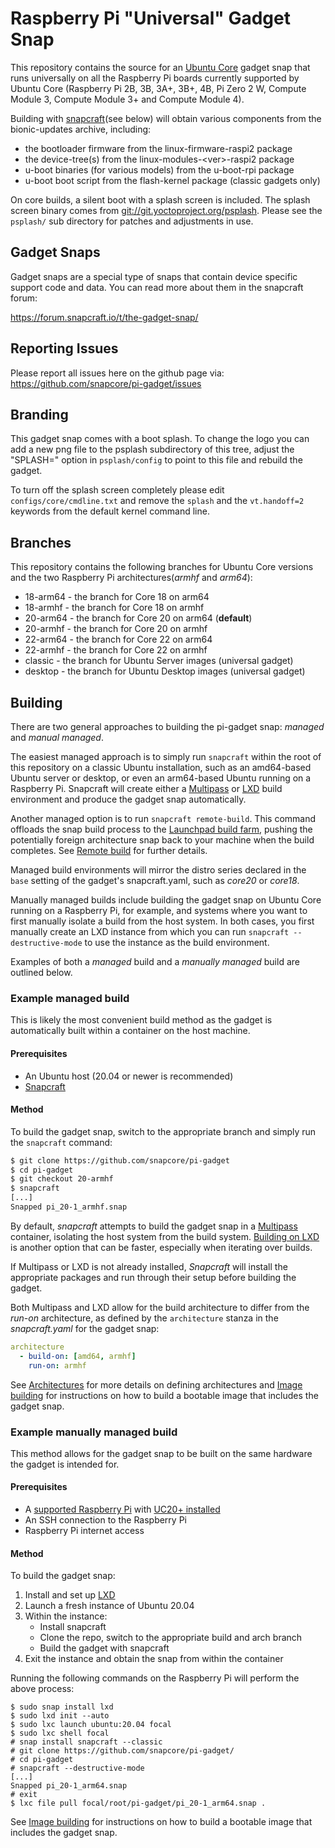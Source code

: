 # Raspberry Pi "Universal" Gadget Snap

This repository contains the source for an [Ubuntu
Core](https://ubuntu.com/core) gadget snap that runs universally on all the
Raspberry Pi boards currently supported by Ubuntu Core (Raspberry Pi 2B, 3B,
3A+, 3B+, 4B, Pi Zero 2 W, Compute Module 3, Compute Module 3+ and Compute
Module 4).

Building with [snapcraft](https://snapcraft.io/docs/snapcraft-overview)(see
below) will obtain various components from the bionic-updates archive,
including:

* the bootloader firmware from the linux-firmware-raspi2 package
* the device-tree(s) from the linux-modules-\<ver\>-raspi2 package
* u-boot binaries (for various models) from the u-boot-rpi package
* u-boot boot script from the flash-kernel package (classic gadgets only)

On core builds, a silent boot with a splash screen is included. The splash
screen binary comes from
[git://git.yoctoproject.org/psplash](http://git.yoctoproject.org/cgit/cgit.cgi/psplash/).
Please see the `psplash/` sub directory for patches and adjustments in use.

## Gadget Snaps

Gadget snaps are a special type of snaps that contain device specific support
code and data. You can read more about them in the snapcraft forum:

https://forum.snapcraft.io/t/the-gadget-snap/

## Reporting Issues

Please report all issues here on the github page via:
https://github.com/snapcore/pi-gadget/issues

## Branding

This gadget snap comes with a boot splash. To change the logo you can add a new
png file to the psplash subdirectory of this tree, adjust the "SPLASH=" option
in `psplash/config` to point to this file and rebuild the gadget.

To turn off the splash screen completely please edit `configs/core/cmdline.txt`
and remove the `splash` and the `vt.handoff=2` keywords from the default kernel
command line.

## Branches

This repository contains the following branches for Ubuntu Core versions and
the two Raspberry Pi architectures(_armhf_ and _arm64_):

* 18-arm64 - the branch for Core 18 on arm64
* 18-armhf - the branch for Core 18 on armhf
* 20-arm64 - the branch for Core 20 on arm64 (**default**)
* 20-armhf - the branch for Core 20 on armhf
* 22-arm64 - the branch for Core 22 on arm64
* 22-armhf - the branch for Core 22 on armhf
* classic - the branch for Ubuntu Server images (universal gadget)
* desktop - the branch for Ubuntu Desktop images (universal gadget)

## Building

There are two general approaches to building the pi-gadget snap: _managed_ and
_manual managed_.

The easiest managed approach is to simply run `snapcraft` within the root of
this repository on a classic Ubuntu installation, such as an amd64-based Ubuntu
server or desktop, or even an arm64-based Ubuntu running on a Raspberry Pi.
Snapcraft will create either a [Multipass](https://multipass.run/) or
[LXD](https://linuxcontainers.org/lxd/introduction/) build environment and
produce the gadget snap automatically.

Another managed option is to run `snapcraft remote-build`. This command
offloads the snap build process to the [Launchpad build
farm](https://launchpad.net/builders), pushing the potentially foreign
architecture snap back to your machine when the build completes. See [Remote
build](https://snapcraft.io/docs/remote-build) for further details.

Managed build environments will mirror the distro series declared in the `base`
setting of the gadget's snapcraft.yaml, such as _core20_ or _core18_.

Manually managed builds include building the gadget snap on Ubuntu Core running
on a Raspberry Pi, for example, and systems where you want to first manually
isolate a build from the host system. In both cases, you first manually
create an LXD instance from which you can run `snapcraft --destructive-mode` to
use the instance as the build environment.

Examples of both a _managed_ build and a _manually managed_ build are outlined
below.

### Example managed build

This is likely the most convenient build method as the gadget is automatically
built within a container on the host machine.

#### Prerequisites

- An Ubuntu host (20.04 or newer is recommended)
- [Snapcraft](https://snapcraft.io/docs/snapcraft-overview)

#### Method

To build the gadget snap, switch to the appropriate branch and simply
run the `snapcraft` command:

```bash
$ git clone https://github.com/snapcore/pi-gadget
$ cd pi-gadget
$ git checkout 20-armhf
$ snapcraft
[...]
Snapped pi_20-1_armhf.snap
```

By default, _snapcraft_ attempts to build the gadget snap in a
[Multipass](https://multipass.run/) container, isolating the host system from
the build system. [Building on LXD](https://snapcraft.io/docs/build-on-lxd) is
another option that can be faster, especially when iterating over builds.

If Multipass or LXD is not already installed, _Snapcraft_ will install the
appropriate packages and run through their setup before building the gadget.

Both Multipass and LXD allow for the build architecture to differ from the
_run-on_ architecture, as defined by the `architecture` stanza in the
_snapcraft.yaml_ for the gadget snap:

```yaml
architecture
  - build-on: [amd64, armhf]
    run-on: armhf
```

See [Architectures](https://snapcraft.io/docs/architectures) for more details
on defining architectures and [Image
building](https://ubuntu.com/core/docs/board-enablement#heading--image-building)
for instructions on how to build a bootable image that includes the gadget snap.

### Example manually managed build

This method allows for the gadget snap to be built on the same hardware the
gadget is intended for.

#### Prerequisites

- A [supported Raspberry Pi](https://ubuntu.com/core/docs/supported-platforms)
  with [UC20+ installed](https://ubuntu.com/core/docs/uc20/install)
- An SSH connection to the Raspberry Pi
- Raspberry Pi internet access

#### Method

To build the gadget snap:
1. Install and set up [LXD](https://linuxcontainers.org/lxd/introduction/)
1. Launch a fresh instance of Ubuntu 20.04
1. Within the instance:
   - Install snapcraft
   - Clone the repo, switch to the appropriate build and arch branch
   - Build the gadget with snapcraft
1. Exit the instance and obtain the snap from within the container

Running the following commands on the Raspberry Pi will perform the above process:

```no-highlight
$ sudo snap install lxd
$ sudo lxd init --auto
$ sudo lxc launch ubuntu:20.04 focal
$ sudo lxc shell focal
# snap install snapcraft --classic
# git clone https://github.com/snapcore/pi-gadget/
# cd pi-gadget
# snapcraft --destructive-mode
[...]
Snapped pi_20-1_arm64.snap
# exit
$ lxc file pull focal/root/pi-gadget/pi_20-1_arm64.snap .
```

See [Image
building](https://ubuntu.com/core/docs/board-enablement#heading--image-building)
for instructions on how to build a bootable image that includes the gadget
snap.
